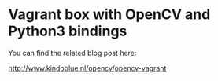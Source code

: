 Vagrant box with OpenCV and Python3 bindings
==============================

You can find the related blog post here:

http://www.kindoblue.nl/opencv/opencv-vagrant
